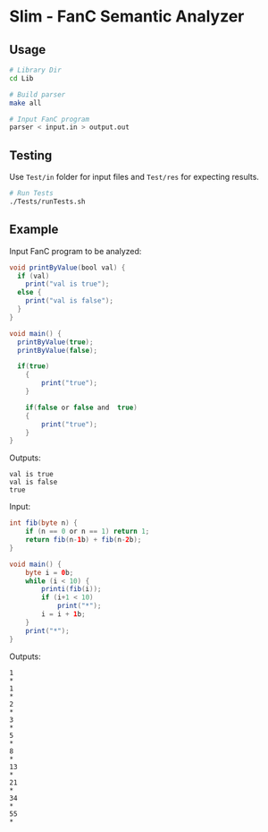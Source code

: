 # Slim - FanC Semantic Analyzer

## Usage

```bash
# Library Dir
cd Lib

# Build parser
make all

# Input FanC program
parser < input.in > output.out
```

## Testing

Use `Test/in` folder for input files and `Test/res` for expecting results.

```bash
# Run Tests
./Tests/runTests.sh
```

## Example

Input FanC program to be analyzed:

```java
void printByValue(bool val) {
  if (val)
    print("val is true");
  else {
    print("val is false");
  }
}

void main() {
  printByValue(true);
  printByValue(false);

  if(true)
    {
        print("true");
    }

    if(false or false and  true)
    {
        print("true");
    }
}
```

Outputs:

```console
val is true
val is false
true
```

Input:

```java
int fib(byte n) {
    if (n == 0 or n == 1) return 1;
    return fib(n-1b) + fib(n-2b);
}

void main() {
    byte i = 0b;
    while (i < 10) {
        printi(fib(i));
        if (i+1 < 10)
            print("*");
        i = i + 1b;
    }
    print("*");
}
```

Outputs:

```
1
*
1
*
2
*
3
*
5
*
8
*
13
*
21
*
34
*
55
*
```
